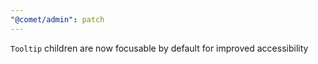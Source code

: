 ```yaml
---
"@comet/admin": patch
---
```


`Tooltip` children are now focusable by default for improved accessibility

